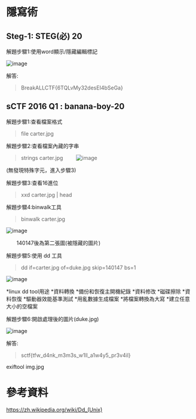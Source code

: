 # 隱寫術


## Steg-1: STEG(必) 20

解題步驟1:使用word顯示/隱藏編輯標記

![image](https://github.com/saho-yu/CTF2018/blob/master/STEG/pictures/STEG-1.png)

解答:

>BreakALLCTF{6TQLvMy32desEI4bSeGa}

## sCTF 2016 Q1 : banana-boy-20

解題步驟1:查看檔案格式

>file carter.jpg

解題步驟2:查看檔案內藏的字串

>strings carter.jpg
        
![image](https://github.com/saho-yu/CTF2018/blob/master/STEG/pictures/STEG-2.png)

(無發現特殊字元，進入步驟3)

解題步驟3:查看16進位

>xxd carter.jpg | head

解題步驟4:binwalk工具

>binwalk carter.jpg

![image](https://github.com/saho-yu/CTF2018/blob/master/STEG/pictures/STEG-2(2).png)

        140147後為第二張圖(被隱藏的圖片)

解題步驟5:使用 dd 工具

>dd if=carter.jpg of=duke.jpg skip=140147 bs=1

![image](https://github.com/saho-yu/CTF2018/blob/master/STEG/pictures/STEG-2(3).png)

*linux dd tool用途
 *資料轉換
 *備份和恢復主開機紀錄
 *資料修改
 *磁碟擦除
 *資料恢復
 *驅動器效能基準測試
 *用亂數據生成檔案
 *將檔案轉換為大寫
 *建立任意大小的空檔案

解題步驟6:開啟處理後的圖片(duke.jpg)

![image](https://github.com/saho-yu/CTF2018/blob/master/STEG/pictures/STEG-2(4).png)

解答:

>sctf{tfw_d4nk_m3m3s_w1ll_a1w4y5_pr3v4il}

exiftool img.jpg


參考資料
===========
https://zh.wikipedia.org/wiki/Dd_(Unix)
